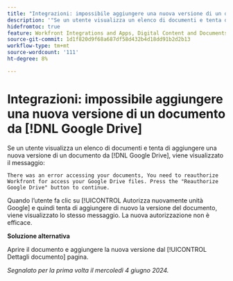 ```yaml
---
title: "Integrazioni: impossibile aggiungere una nuova versione di un documento da [!DNL Google Drive]"
description: '"Se un utente visualizza un elenco di documenti e tenta di aggiungere una nuova versione di un documento da [!DNL Google Drive], viene visualizzato un messaggio. È disponibile una soluzione alternativa.”'
hidefromtoc: true
feature: Workfront Integrations and Apps, Digital Content and Documents
source-git-commit: 1d1f820d9f68a687df58d432b4d18dd91b2d2b13
workflow-type: tm+mt
source-wordcount: '111'
ht-degree: 8%

---
```



# Integrazioni: impossibile aggiungere una nuova versione di un documento da [!DNL Google Drive]

Se un utente visualizza un elenco di documenti e tenta di aggiungere una nuova versione di un documento da [!DNL Google Drive], viene visualizzato il messaggio:

`There was an error accessing your documents, You need to reauthorize Workfront for access your Google Drive files. Press the "Reauthorize Google Drive" button to continue.`

Quando l’utente fa clic su [!UICONTROL Autorizza nuovamente unità Google] e quindi tenta di aggiungere di nuovo la versione del documento, viene visualizzato lo stesso messaggio. La nuova autorizzazione non è efficace.

**Soluzione alternativa**

Aprire il documento e aggiungere la nuova versione dal [!UICONTROL Dettagli documento] pagina.

_Segnalato per la prima volta il mercoledì 4 giugno 2024._
